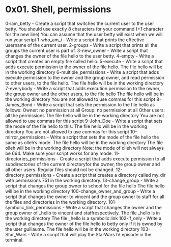 # 0x01. Shell, permissions
0-iam_betty - Create a script that switches the current user to the user betty.
You should use exactly 8 characters for your command (+1 character for the new line)
You can assume that the user betty will exist when we will run your script
1-who_am_i - Write a script that prints the effective username of the current user.
2-groups - Write a script that prints all the groups the current user is part of.
3-new_owner - Write a script that changes the owner of the file hello to the user betty.
4-empty - Write a script that creates an empty file called hello.
5-execute - Write a script that adds execute permission to the owner of the file hello.
The file hello will be in the working directory
6-multiple_permissions - Write a script that adds execute permission to the owner and the group owner, and read permission to other users, to the file hello.
The file hello will be in the working directory
7-everybody - Write a script that adds execution permission to the owner, the group owner and the other users, to the file hello
The file hello will be in the working directory
You are not allowed to use commas for this script
8-James_Bond - Write a script that sets the permission to the file hello as follows:
Owner: no permission at all
Group: no permission at all
Other users: all the permissions
The file hello will be in the working directory You are not allowed to use commas for this script
9-John_Doe - Write a script that sets the mode of the file hello to this:
The file hello will be in the working directory
You are not allowed to use commas for this script
10-mirror_permissions - Write a script that sets the mode of the file hello the same as olleh’s mode.
The file hello will be in the working directory
The file olleh will be in the working directory
Note: the mode of olleh will not always be 664. Make sure your script works for any mode.
11-directories_permissions - Create a script that adds execute permission to all subdirectories of the current directoryfor the owner, the group owner and all other users. Regular files should not be changed.
12-directory_permissions - Create a script that creates a directory called my_dir with permissions 751 in the working directory.
13-change_group - Write a script that changes the group owner to school for the file hello
The file hello will be in the working directory
100-change_owner_and_group - Write a script that changes the owner to vincent and the group owner to staff for all the files and directories in the working directory.
101-symbolic_link_permissions - Write a script that changes the owner and the group owner of _hello to vincent and staffrespectively.
The file _hello is in the working directory
The file _hello is a symbolic link
102-if_only - Write a script that changes the owner of the file hello to betty only if it is owned by the user guillaume.
The file hello will be in the working directory
103-Star_Wars - Write a script that will play the StarWars IV episode in the terminal.

